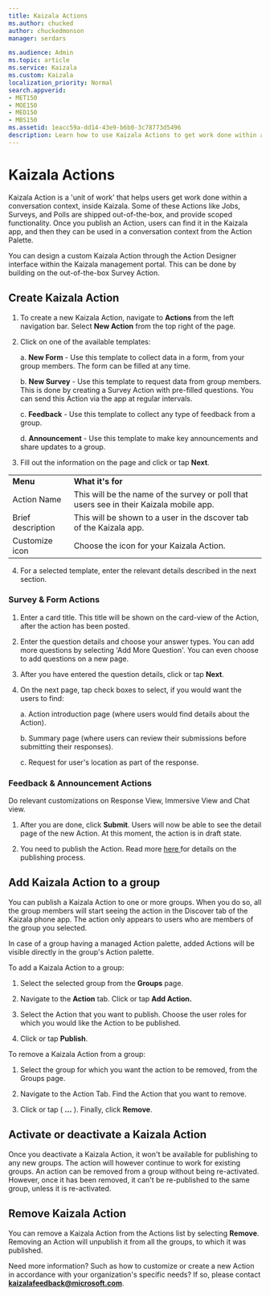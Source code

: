 ```yaml
---
title: Kaizala Actions
ms.author: chucked
author: chuckedmonson
manager: serdars

ms.audience: Admin
ms.topic: article
ms.service: Kaizala
ms.custom: Kaizala
localization_priority: Normal
search.appverid:
- MET150
- MOE150
- MED150
- MBS150
ms.assetid: 1eacc59a-dd14-43e9-b6b0-3c78773d5496
description: Learn how to use Kaizala Actions to get work done within a conversation context inside Kaizala.
---
```


# Kaizala Actions

Kaizala Action is a 'unit of work' that helps users get work done within a conversation context, inside Kaizala. Some of these Actions like Jobs, Surveys, and Polls are shipped out-of-the-box, and provide scoped functionality. Once you publish an Action, users can find it in the Kaizala app, and then they can be used in a conversation context from the Action Palette.
  
You can design a custom Kaizala Action through the Action Designer interface within the Kaizala management portal. This can be done by building on the out-of-the-box Survey Action.
  
## Create Kaizala Action

1. To create a new Kaizala Action, navigate to **Actions** from the left navigation bar. Select **New Action** from the top right of the page. 
    
2. Click on one of the available templates:
    
    a.  **New Form** - Use this template to collect data in a form, from your group members. The form can be filled at any time.
    
    b.  **New Survey** - Use this template to request data from group members. This is done by creating a Survey Action with pre-filled questions. You can send this Action via the app at regular intervals.
    
    c.  **Feedback** - Use this template to collect any type of feedback from a group.
    
    d.  **Announcement** - Use this template to make key announcements and share updates to a group.
    
3. Fill out the information on the page and click or tap **Next**.

|||
|:-----|:-----|    
|**Menu** </br> |**What it's for** </br> |
|Action Name  <br/> |This will be the name of the survey or poll that users see in their Kaizala mobile app.  <br/> |
|Brief description  <br/> |This will be shown to a user in the dscover tab of the Kaizala app. <br/> |
|Customize icon  <br/> |Choose the icon for your Kaizala Action.  <br/> |
   
4. For a selected template, enter the relevant details described in the next section.
    
### Survey &amp; Form Actions
1. Enter a card title. This title will be shown on the card-view of the Action, after the action has been posted.

2. Enter the question details and choose your answer types. You can add more questions by selecting 'Add More Question'. You can even choose to add questions on a new page.

3. After you have entered the question details, click or tap **Next**.

4. On the next page, tap check boxes to select, if you would want the users to find:
    
    a.  Action introduction page (where users would find details about the Action).

    b.  Summary page (where users can review their submissions before submitting their responses).

    c.  Request for user's location as part of the response.
    
### Feedback &amp; Announcement Actions
Do relevant customizations on Response View, Immersive View and Chat view.
    
1. After you are done, click **Submit**. Users will now be able to see the detail page of the new Action. At this moment, the action is in draft state.
    
2. You need to publish the Action. Read more [here ﻿](https://docs.microsoft.com/en-us/kaizala/actions/publish#steps-to-publish-an-action)for details on the publishing process.
    
## Add Kaizala Action to a group

You can publish a Kaizala Action to one or more groups. When you do so, all the group members will start seeing the action in the Discover tab of the Kaizala phone app. The action only appears to users who are members of the group you selected.
  
In case of a group having a managed Action palette, added Actions will be visible directly in the group's Action palette.
  
To add a Kaizala Action to a group:
  
1. Select the selected group from the **Groups** page. 
    
2. Navigate to the **Action** tab. Click or tap **Add Action.**
    
3. Select the Action that you want to publish. Choose the user roles for which you would like the Action to be published.
    
4. Click or tap **Publish**.
    
To remove a Kaizala Action from a group:
  
1. Select the group for which you want the action to be removed, from the Groups page.
    
2. Navigate to the Action Tab. Find the Action that you want to remove.
    
3. Click or tap ( **...** ). Finally, click **Remove**. 
    
## Activate or deactivate a Kaizala Action

Once you deactivate a Kaizala Action, it won't be available for publishing to any new groups. The action will however continue to work for existing groups. An action can be removed from a group without being re-activated. However, once it has been removed, it can't be re-published to the same group, unless it is re-activated.
  
## Remove Kaizala Action

You can remove a Kaizala Action from the Actions list by selecting **Remove**. Removing an Action will unpublish it from all the groups, to which it was published.
  
Need more information? Such as how to customize or create a new Action in accordance with your organization's specific needs? If so, please contact **kaizalafeedback@microsoft.com**.
  

